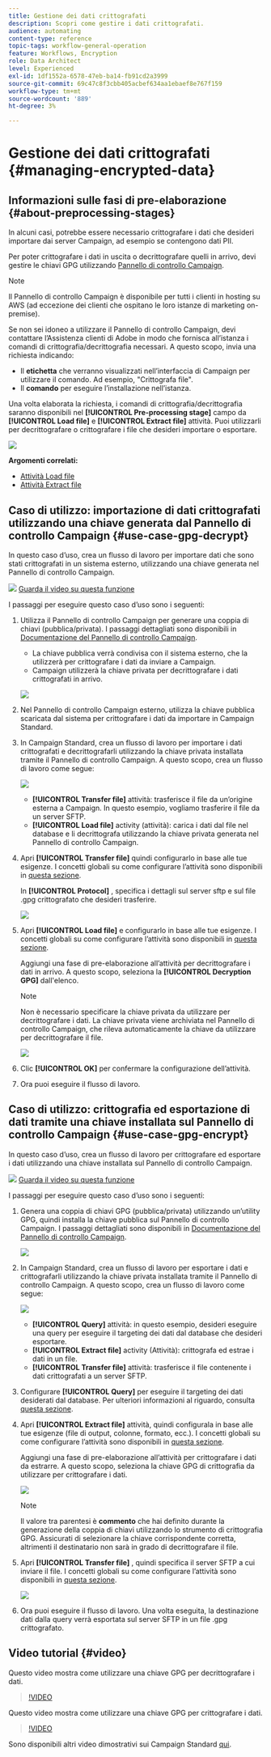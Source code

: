```yaml
---
title: Gestione dei dati crittografati
description: Scopri come gestire i dati crittografati.
audience: automating
content-type: reference
topic-tags: workflow-general-operation
feature: Workflows, Encryption
role: Data Architect
level: Experienced
exl-id: 1df1552a-6578-47eb-ba14-fb91cd2a3999
source-git-commit: 69c47c8f3cbb405acbef634aa1ebaef8e767f159
workflow-type: tm+mt
source-wordcount: '889'
ht-degree: 3%

---
```


# Gestione dei dati crittografati {#managing-encrypted-data}

## Informazioni sulle fasi di pre-elaborazione {#about-preprocessing-stages}

In alcuni casi, potrebbe essere necessario crittografare i dati che desideri importare dai server Campaign, ad esempio se contengono dati PII.

Per poter crittografare i dati in uscita o decrittografare quelli in arrivo, devi gestire le chiavi GPG utilizzando [Pannello di controllo Campaign](https://experienceleague.adobe.com/docs/control-panel/using/instances-settings/gpg-keys-management.html?lang=it).

>[!NOTE]
>
>Il Pannello di controllo Campaign è disponibile per tutti i clienti in hosting su AWS (ad eccezione dei clienti che ospitano le loro istanze di marketing on-premise).

Se non sei idoneo a utilizzare il Pannello di controllo Campaign, devi contattare l’Assistenza clienti di Adobe in modo che fornisca all’istanza i comandi di crittografia/decrittografia necessari. A questo scopo, invia una richiesta indicando:

* Il **etichetta** che verranno visualizzati nell’interfaccia di Campaign per utilizzare il comando. Ad esempio, &quot;Crittografa file&quot;.
* Il **comando** per eseguire l’installazione nell’istanza.

Una volta elaborata la richiesta, i comandi di crittografia/decrittografia saranno disponibili nel **[!UICONTROL Pre-processing stage]** campo da **[!UICONTROL Load file]** e **[!UICONTROL Extract file]** attività. Puoi utilizzarli per decrittografare o crittografare i file che desideri importare o esportare.

![](assets/preprocessing-encryption.png)

**Argomenti correlati:**

* [Attività Load file](../../automating/using/load-file.md)
* [Attività Extract file](../../automating/using/extract-file.md)

## Caso di utilizzo: importazione di dati crittografati utilizzando una chiave generata dal Pannello di controllo Campaign {#use-case-gpg-decrypt}

In questo caso d’uso, crea un flusso di lavoro per importare dati che sono stati crittografati in un sistema esterno, utilizzando una chiave generata nel Pannello di controllo Campaign.

![](assets/do-not-localize/how-to-video.png) [Guarda il video su questa funzione](#video)

I passaggi per eseguire questo caso d’uso sono i seguenti:

1. Utilizza il Pannello di controllo Campaign per generare una coppia di chiavi (pubblica/privata). I passaggi dettagliati sono disponibili in [Documentazione del Pannello di controllo Campaign](https://experienceleague.adobe.com/docs/control-panel/using/instances-settings/gpg-keys-management.html#decrypting-data).

   * La chiave pubblica verrà condivisa con il sistema esterno, che la utilizzerà per crittografare i dati da inviare a Campaign.
   * Campaign utilizzerà la chiave privata per decrittografare i dati crittografati in arrivo.

   ![](assets/gpg_generate.png)

1. Nel Pannello di controllo Campaign esterno, utilizza la chiave pubblica scaricata dal sistema per crittografare i dati da importare in Campaign Standard.

1. In Campaign Standard, crea un flusso di lavoro per importare i dati crittografati e decrittografarli utilizzando la chiave privata installata tramite il Pannello di controllo Campaign. A questo scopo, crea un flusso di lavoro come segue:

   ![](assets/gpg_workflow.png)

   * **[!UICONTROL Transfer file]** attività: trasferisce il file da un’origine esterna a Campaign. In questo esempio, vogliamo trasferire il file da un server SFTP.
   * **[!UICONTROL Load file]** activity (attività): carica i dati dal file nel database e li decrittografa utilizzando la chiave privata generata nel Pannello di controllo Campaign.

1. Apri **[!UICONTROL Transfer file]** quindi configurarlo in base alle tue esigenze. I concetti globali su come configurare l’attività sono disponibili in [questa sezione](../../automating/using/load-file.md).

   In **[!UICONTROL Protocol]** , specifica i dettagli sul server sftp e sul file .gpg crittografato che desideri trasferire.

   ![](assets/gpg_transfer.png)

1. Apri **[!UICONTROL Load file]** e configurarlo in base alle tue esigenze. I concetti globali su come configurare l’attività sono disponibili in [questa sezione](../../automating/using/load-file.md).

   Aggiungi una fase di pre-elaborazione all’attività per decrittografare i dati in arrivo. A questo scopo, seleziona la **[!UICONTROL Decryption GPG]** dall&#39;elenco.

   >[!NOTE]
   >
   >Non è necessario specificare la chiave privata da utilizzare per decrittografare i dati. La chiave privata viene archiviata nel Pannello di controllo Campaign, che rileva automaticamente la chiave da utilizzare per decrittografare il file.

   ![](assets/gpg_load.png)

1. Clic **[!UICONTROL OK]** per confermare la configurazione dell’attività.

1. Ora puoi eseguire il flusso di lavoro.

## Caso di utilizzo: crittografia ed esportazione di dati tramite una chiave installata sul Pannello di controllo Campaign {#use-case-gpg-encrypt}

In questo caso d’uso, crea un flusso di lavoro per crittografare ed esportare i dati utilizzando una chiave installata sul Pannello di controllo Campaign.

![](assets/do-not-localize/how-to-video.png) [Guarda il video su questa funzione](#video)

I passaggi per eseguire questo caso d’uso sono i seguenti:

1. Genera una coppia di chiavi GPG (pubblica/privata) utilizzando un’utility GPG, quindi installa la chiave pubblica sul Pannello di controllo Campaign. I passaggi dettagliati sono disponibili in [Documentazione del Pannello di controllo Campaign](https://experienceleague.adobe.com/docs/control-panel/using/instances-settings/gpg-keys-management.html#encrypting-data).

   ![](assets/gpg_install.png)

1. In Campaign Standard, crea un flusso di lavoro per esportare i dati e crittografarli utilizzando la chiave privata installata tramite il Pannello di controllo Campaign. A questo scopo, crea un flusso di lavoro come segue:

   ![](assets/gpg-workflow-export.png)

   * **[!UICONTROL Query]** attività: in questo esempio, desideri eseguire una query per eseguire il targeting dei dati dal database che desideri esportare.
   * **[!UICONTROL Extract file]** activity (Attività): crittografa ed estrae i dati in un file.
   * **[!UICONTROL Transfer file]** attività: trasferisce il file contenente i dati crittografati a un server SFTP.

1. Configurare **[!UICONTROL Query]** per eseguire il targeting dei dati desiderati dal database. Per ulteriori informazioni al riguardo, consulta [questa sezione](../../automating/using/query.md).

1. Apri **[!UICONTROL Extract file]** attività, quindi configurala in base alle tue esigenze (file di output, colonne, formato, ecc.). I concetti globali su come configurare l’attività sono disponibili in [questa sezione](../../automating/using/extract-file.md).

   Aggiungi una fase di pre-elaborazione all’attività per crittografare i dati da estrarre. A questo scopo, seleziona la chiave GPG di crittografia da utilizzare per crittografare i dati.

   ![](assets/gpg-extract-stage.png)

   >[!NOTE]
   >
   >Il valore tra parentesi è **commento** che hai definito durante la generazione della coppia di chiavi utilizzando lo strumento di crittografia GPG. Assicurati di selezionare la chiave corrispondente corretta, altrimenti il destinatario non sarà in grado di decrittografare il file.

1. Apri **[!UICONTROL Transfer file]** , quindi specifica il server SFTP a cui inviare il file. I concetti globali su come configurare l’attività sono disponibili in [questa sezione](../../automating/using/transfer-file.md).

   ![](assets/gpg-transfer-encrypt.png)

1. Ora puoi eseguire il flusso di lavoro. Una volta eseguita, la destinazione dati dalla query verrà esportata sul server SFTP in un file .gpg crittografato.

## Video tutorial {#video}

Questo video mostra come utilizzare una chiave GPG per decrittografare i dati.

>[!VIDEO](https://video.tv.adobe.com/v/35753?quality=12)

Questo video mostra come utilizzare una chiave GPG per crittografare i dati.

>[!VIDEO](https://video.tv.adobe.com/v/36380?quality=12)

Sono disponibili altri video dimostrativi sui Campaign Standard [qui](https://experienceleague.adobe.com/docs/campaign-standard-learn/tutorials/overview.html?lang=it).
